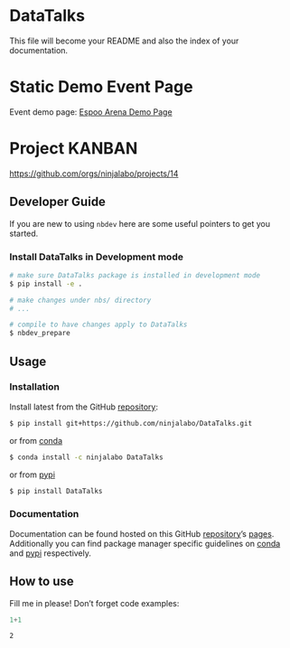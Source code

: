 # DataTalks


<!-- WARNING: THIS FILE WAS AUTOGENERATED! DO NOT EDIT! -->

This file will become your README and also the index of your
documentation.

# Static Demo Event Page

Event demo page: [Espoo Arena Demo Page](demo_event_page.html)

# Project KANBAN

https://github.com/orgs/ninjalabo/projects/14

## Developer Guide

If you are new to using `nbdev` here are some useful pointers to get you
started.

### Install DataTalks in Development mode

``` sh
# make sure DataTalks package is installed in development mode
$ pip install -e .

# make changes under nbs/ directory
# ...

# compile to have changes apply to DataTalks
$ nbdev_prepare
```

## Usage

### Installation

Install latest from the GitHub
[repository](https://github.com/ninjalabo/DataTalks):

``` sh
$ pip install git+https://github.com/ninjalabo/DataTalks.git
```

or from [conda](https://anaconda.org/ninjalabo/DataTalks)

``` sh
$ conda install -c ninjalabo DataTalks
```

or from [pypi](https://pypi.org/project/DataTalks/)

``` sh
$ pip install DataTalks
```

### Documentation

Documentation can be found hosted on this GitHub
[repository](https://github.com/ninjalabo/DataTalks)’s
[pages](https://ninjalabo.github.io/DataTalks/). Additionally you can
find package manager specific guidelines on
[conda](https://anaconda.org/ninjalabo/DataTalks) and
[pypi](https://pypi.org/project/DataTalks/) respectively.

## How to use

Fill me in please! Don’t forget code examples:

``` python
1+1
```

    2
